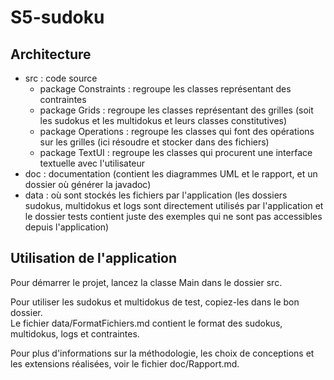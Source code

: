 # S5-sudoku

## Architecture

- src : code source
  - package Constraints : regroupe les classes représentant des contraintes
  - package Grids : regroupe les classes représentant des grilles
  (soit les sudokus et les multidokus et leurs classes constitutives)
  - package Operations : regroupe les classes qui font des opérations sur les grilles
  (ici résoudre et stocker dans des fichiers)
  - package TextUI : regroupe les classes qui procurent une interface textuelle avec l'utilisateur
- doc : documentation (contient les diagrammes UML et le rapport, et un dossier où générer la javadoc)
- data : où sont stockés les fichiers par l'application
(les dossiers sudokus, multidokus et logs sont directement utilisés par l'application
et le dossier tests contient juste des exemples qui ne sont pas accessibles depuis l'application)

## Utilisation de l'application

Pour démarrer le projet, lancez la classe Main dans le dossier src.

Pour utiliser les sudokus et multidokus de test, copiez-les dans le bon dossier.  
Le fichier data/FormatFichiers.md contient le format des sudokus, multidokus, logs et contraintes.

Pour plus d'informations sur la méthodologie, les choix de conceptions et les extensions réalisées,
voir le fichier doc/Rapport.md.
